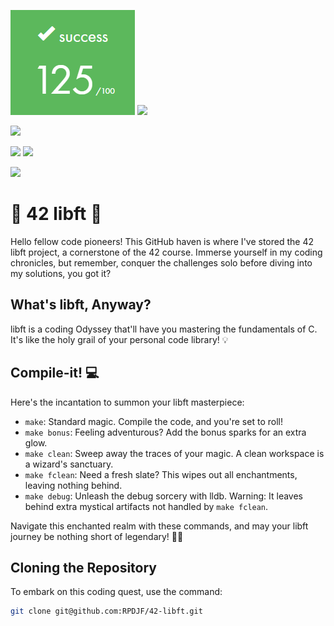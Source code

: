 ![](https://raw.githubusercontent.com/RPDJF/42-Repos/main/cursus/libft_score.png)
![](https://github.com/ayogun/42-project-badges/blob/main/badges/libftm.png?raw=true)

![](https://img.shields.io/github/languages/code-size/rpdjf/42-libft?color=5BCFFF)

![](https://img.shields.io/badge/windows%20terminal-4D4D4D?style=for-the-badge&logo=windows%20terminal&logoColor=white)
![](https://img.shields.io/badge/WSL-0a97f5?style=for-the-badge&logo=linux&logoColor=white)

![](https://img.shields.io/badge/mac%20os-000000?style=for-the-badge&logo=apple&logoColor=white)

# 🚀 42 libft 🚀

Hello fellow code pioneers! This GitHub haven is where I've stored the 42 libft project, a cornerstone of the 42 course. Immerse yourself in my coding chronicles, but remember, conquer the challenges solo before diving into my solutions, you got it?

## What's libft, Anyway?

libft is a coding Odyssey that'll have you mastering the fundamentals of C. It's like the holy grail of your personal code library! 💡

## Compile-it! 💻

Here's the incantation to summon your libft masterpiece:

- `make`: Standard magic. Compile the code, and you're set to roll!
- `make bonus`: Feeling adventurous? Add the bonus sparks for an extra glow.
- `make clean`: Sweep away the traces of your magic. A clean workspace is a wizard's sanctuary.
- `make fclean`: Need a fresh slate? This wipes out all enchantments, leaving nothing behind.
- `make debug`: Unleash the debug sorcery with lldb. Warning: It leaves behind extra mystical artifacts not handled by `make fclean`.

Navigate this enchanted realm with these commands, and may your libft journey be nothing short of legendary! 🌟🔮

## Cloning the Repository
To embark on this coding quest, use the command:
```bash
git clone git@github.com:RPDJF/42-libft.git
```
